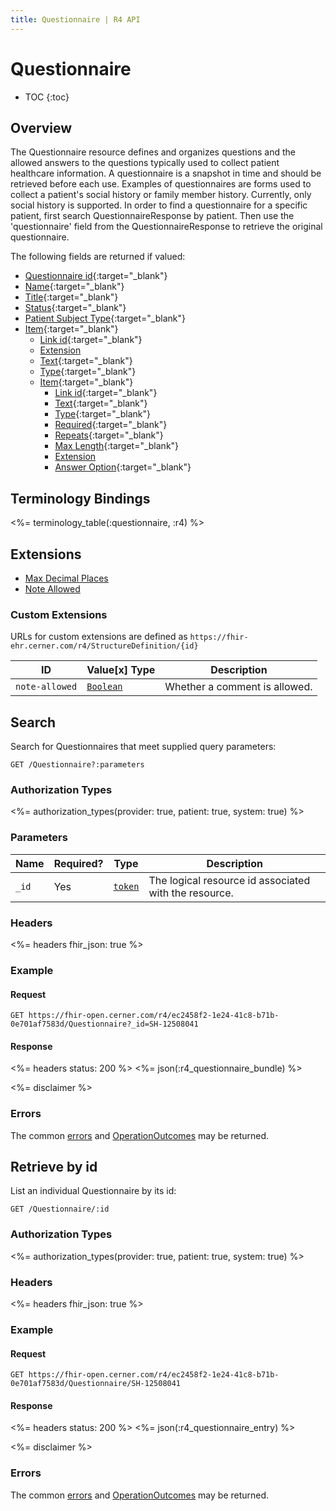 ```yaml
---
title: Questionnaire | R4 API
---
```


# Questionnaire

* TOC
{:toc}

## Overview

The Questionnaire resource defines and organizes questions and the allowed answers to the questions typically used to collect patient healthcare information.  A questionnaire is a snapshot in time and should be retrieved before each use. Examples of questionnaires are forms used to collect a patient's social history or family member history. Currently, only social history is supported. In order to find a questionnaire for a specific patient, first search QuestionnaireResponse by patient. Then use the 'questionnaire' field from the QuestionnaireResponse to retrieve the original questionnaire.

The following fields are returned if valued:

* [Questionnaire id](https://hl7.org/fhir/r4/resource-definitions.html#Resource.id){:target="_blank"}
* [Name](https://hl7.org/fhir/R4/questionnaire-definitions.html#Questionnaire.name){:target="_blank"}
* [Title](https://hl7.org/fhir/R4/questionnaire-definitions.html#Questionnaire.title){:target="_blank"}
* [Status](https://hl7.org/fhir/R4/questionnaire-definitions.html#Questionnaire.status){:target="_blank"}
* [Patient Subject Type](https://hl7.org/fhir/R4/questionnaire-definitions.html#Questionnaire.subjectType){:target="_blank"}
* [Item](https://hl7.org/fhir/R4/questionnaire-definitions.html#Questionnaire.item){:target="_blank"}
    * [Link id](https://hl7.org/fhir/R4/questionnaire-definitions.html#Questionnaire.item.linkId){:target="_blank"}
    * [Extension](#extensions)
    * [Text](https://hl7.org/fhir/R4/questionnaire-definitions.html#Questionnaire.item.text){:target="_blank"}
    * [Type](https://hl7.org/fhir/R4/questionnaire-definitions.html#Questionnaire.item.type){:target="_blank"}
    * [Item](https://hl7.org/fhir/R4/questionnaire-definitions.html#Questionnaire.item){:target="_blank"}
        * [Link id](https://hl7.org/fhir/R4/questionnaire-definitions.html#Questionnaire.item.linkId){:target="_blank"}
        * [Text](https://hl7.org/fhir/R4/questionnaire-definitions.html#Questionnaire.item.text){:target="_blank"}
        * [Type](https://hl7.org/fhir/R4/questionnaire-definitions.html#Questionnaire.item.type){:target="_blank"}
        * [Required](https://hl7.org/fhir/R4/questionnaire-definitions.html#Questionnaire.item.required){:target="_blank"}
        * [Repeats](https://hl7.org/fhir/R4/questionnaire-definitions.html#Questionnaire.item.repeats){:target="_blank"}
        * [Max Length](https://hl7.org/fhir/R4/questionnaire-definitions.html#Questionnaire.item.maxLength){:target="_blank"}
        * [Extension](#extensions)
        * [Answer Option](https://hl7.org/fhir/R4/questionnaire-definitions.html#Questionnaire.item.answerOption){:target="_blank"}
    
## Terminology Bindings

<%= terminology_table(:questionnaire, :r4) %>

## Extensions

* [Max Decimal Places]
* [Note Allowed]

### Custom Extensions

URLs for custom extensions are defined as `https://fhir-ehr.cerner.com/r4/StructureDefinition/{id}`

 ID             | Value\[x] Type                                              | Description                   
----------------|-------------------------------------------------------------|-------------------------------
 `note-allowed` | [`Boolean`](https://hl7.org/fhir/r4/datatypes.html#boolean) | Whether a comment is allowed.

## Search

Search for Questionnaires that meet supplied query parameters:

    GET /Questionnaire?:parameters

### Authorization Types

<%= authorization_types(provider: true, patient: true, system: true) %>

### Parameters

 Name  | Required? | Type      | Description
-------|-----------|-----------|-------------------------------------------------------
 `_id` | Yes       | [`token`] | The logical resource id associated with the resource.

### Headers

<%= headers fhir_json: true %>

### Example

#### Request

    GET https://fhir-open.cerner.com/r4/ec2458f2-1e24-41c8-b71b-0e701af7583d/Questionnaire?_id=SH-12508041

#### Response

<%= headers status: 200 %>
<%= json(:r4_questionnaire_bundle) %>

<%= disclaimer %>

### Errors

The common [errors] and [OperationOutcomes] may be returned.

## Retrieve by id

List an individual Questionnaire by its id:

    GET /Questionnaire/:id

### Authorization Types

<%= authorization_types(provider: true, patient: true, system: true) %>

### Headers

<%= headers fhir_json: true %>

### Example

#### Request

    GET https://fhir-open.cerner.com/r4/ec2458f2-1e24-41c8-b71b-0e701af7583d/Questionnaire/SH-12508041

#### Response

<%= headers status: 200 %>
<%= json(:r4_questionnaire_entry) %>

<%= disclaimer %>

### Errors

The common [errors] and [OperationOutcomes] may be returned.

[`token`]: https://hl7.org/fhir/R4/search.html#token
[Note Allowed]: #custom-extensions
[Max Decimal Places]: https://hl7.org/fhir/R4/extension-maxdecimalplaces.html
[errors]: ../../#client-errors
[OperationOutcomes]: ../../#operation-outcomes
